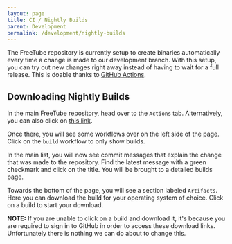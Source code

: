```yaml
---
layout: page
title: CI / Nightly Builds
parent: Development
permalink: /development/nightly-builds
---
```


The FreeTube repository is currently setup to create binaries automatically every time a change is made to our development branch. With this setup, you can try out new changes right away instead of having to wait for a full release. This is doable thanks to [GitHub Actions](https://github.com/features/actions).

## Downloading Nightly Builds

In the main FreeTube repository, head over to the `Actions` tab. Alternatively, you can also click on [this link](https://github.com/FreeTubeApp/FreeTube/actions).

Once there, you will see some workflows over on the left side of the page. Click on the `build` workflow to only show builds.

In the main list, you will now see commit messages that explain the change that was made to the repository. Find the latest message with a green checkmark and click on the title. You will be brought to a detailed builds page.

Towards the bottom of the page, you will see a section labeled `Artifacts`. Here you can download the build for your operating system of choice. Click on a build to start your download.

**NOTE:** If you are unable to click on a build and download it, it's because you are required to sign in to GitHub in order to access these download links. Unfortunately there is nothing we can do about to change this.
